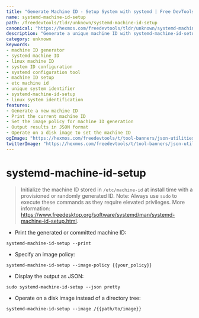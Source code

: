```yaml
---
title: "Generate Machine ID - Setup System with systemd | Free DevTools"
name: systemd-machine-id-setup
path: /freedevtools/tldr/unknown/systemd-machine-id-setup
canonical: "https://hexmos.com/freedevtools/tldr/unknown/systemd-machine-id-setup/"
description: "Generate a unique machine ID with systemd-machine-id-setup. Configure system identity and ensure proper system initialization. Free online tool, no registration required."
category: unknown
keywords:
- machine ID generator
- systemd machine ID
- linux machine ID
- system ID configuration
- systemd configuration tool
- machine ID setup
- etc machine id
- unique system identifier
- systemd-machine-id-setup
- linux system identification
features:
- Generate a new machine ID
- Print the current machine ID
- Set the image policy for machine ID generation
- Output results in JSON format
- Operate on a disk image to set the machine ID
ogImage: "https://hexmos.com/freedevtools/t/tool-banners/json-utilities-banner.png"
twitterImage: "https://hexmos.com/freedevtools/t/tool-banners/json-utilities-banner.png"
---
```


# systemd-machine-id-setup

> Initialize the machine ID stored in `/etc/machine-id` at install time with a provisioned or randomly generated ID.
> Note: Always use `sudo` to execute these commands as they require elevated privileges.
> More information: <https://www.freedesktop.org/software/systemd/man/systemd-machine-id-setup.html>.

- Print the generated or committed machine ID:

`systemd-machine-id-setup --print`

- Specify an image policy:

`systemd-machine-id-setup --image-policy {{your_policy}}`

- Display the output as JSON:

`sudo systemd-machine-id-setup --json pretty`

- Operate on a disk image instead of a directory tree:

`systemd-machine-id-setup --image /{{path/to/image}}`
